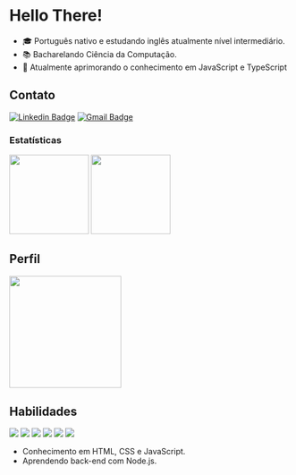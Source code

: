 <h1>Hello There!</h1>

- 🎓 Português nativo e estudando inglês atualmente nível intermediário.
- 📚 Bacharelando Ciência da Computação.
- 📝 Atualmente aprimorando o conhecimento em JavaScript e TypeScript

## Contato
[![Linkedin Badge](https://img.shields.io/badge/-LinkedIn-6633cc?style=flat-square&logo=Linkedin&logoColor=white&link=https://www.linkedin.com/in/fernanda-kipper-5958a61a9/)](https://www.linkedin.com/in/guilherme-pena-67b249267/)
[![Gmail Badge](https://img.shields.io/badge/-guilhermeapena@gmail.com-6633cc?style=flat-square&logo=Gmail&logoColor=white&link=mailto:guilhermeapena@gmail.com)](mailto:guilhermeapena@gmail.com)

### Estatísticas
<div style="display: inline_block">
<img height="142em" src="https://github-readme-stats.vercel.app/api?username=guipena10&show_icons=true&theme=tokyonight&include_all_commits=true&count_private=false&rank_icon=default&hide_border=false">
    
<img height="142em" src="https://github-readme-stats.vercel.app/api/wakatime?username=guipena&langs_count=8&hide_border=false&theme=tokyonight&custom_title=Codding%20Time&range=all_time">

## Perfil
<div style="display: inline_block">
<img height="200.3em" src="https://github-profile-summary-cards.vercel.app/api/cards/profile-details?username=guipena10&theme=tokyonight">

## Habilidades
<div style="display: inline_block">
<img src="https://img.shields.io/badge/Photoshop-31A8FF?style=for-the-badge&logo=Adobe%20Photoshop&logoColor=black">
<img src="https://img.shields.io/badge/HTML5-E34F26?style=for-the-badge&logo=html5&logoColor=white">
<img src="https://img.shields.io/badge/CSS3-1572B6?style=for-the-badge&logo=css3&logoColor=white">
<img src="https://img.shields.io/badge/JavaScript-F7C922?style=for-the-badge&logo=javascript&logoColor=black">
<img src="https://img.shields.io/badge/Node%20js-339933?style=for-the-badge&logo=nodedotjs&logoColor=white">
<img src="https://img.shields.io/badge/Bootstrap-563D7C?style=for-the-badge&logo=bootstrap&logoColor=white">

- Conhecimento em HTML, CSS e JavaScript.
- Aprendendo back-end com Node.js.

